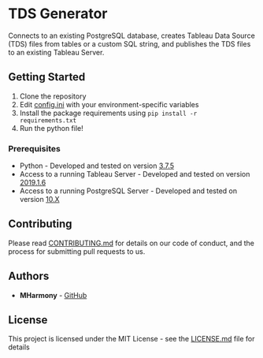 # TDS Generator

Connects to an existing PostgreSQL database, creates Tableau Data Source (TDS) files from tables or a custom SQL string, and publishes the TDS files to an existing Tableau Server.

## Getting Started

1. Clone the repository
2. Edit [config.ini](config.ini) with your environment-specific variables
3. Install the package requirements using `pip install -r requirements.txt`
3. Run the python file!

### Prerequisites

* Python - Developed and tested on version [3.7.5](https://www.python.org/downloads/release/python-375/)
* Access to a running Tableau Server - Developed and tested on version [2019.1.6](https://www.tableau.com/support/releases/server/2019.1.6)
* Access to a running PostgreSQL Server - Developed and tested on version [10.X](https://www.enterprisedb.com/downloads/postgres-postgresql-downloads)

## Contributing

Please read [CONTRIBUTING.md](https://gist.github.com/MHarmony/eaffc76b00fe76599135951d4ba9c07b) for details on our code of conduct, and the process for submitting pull requests to us.

## Authors

* **MHarmony** - [GitHub](https://github.com/MHarmony)

## License

This project is licensed under the MIT License - see the [LICENSE.md](LICENSE.md) file for details
